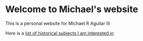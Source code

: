 # Welcome to Michael's website
This is a personal website for Michael R Aguilar III

Here is a [list of historical subjects I am interested in](https://stekiaeton.github.io/myhistoricalinterests/)
